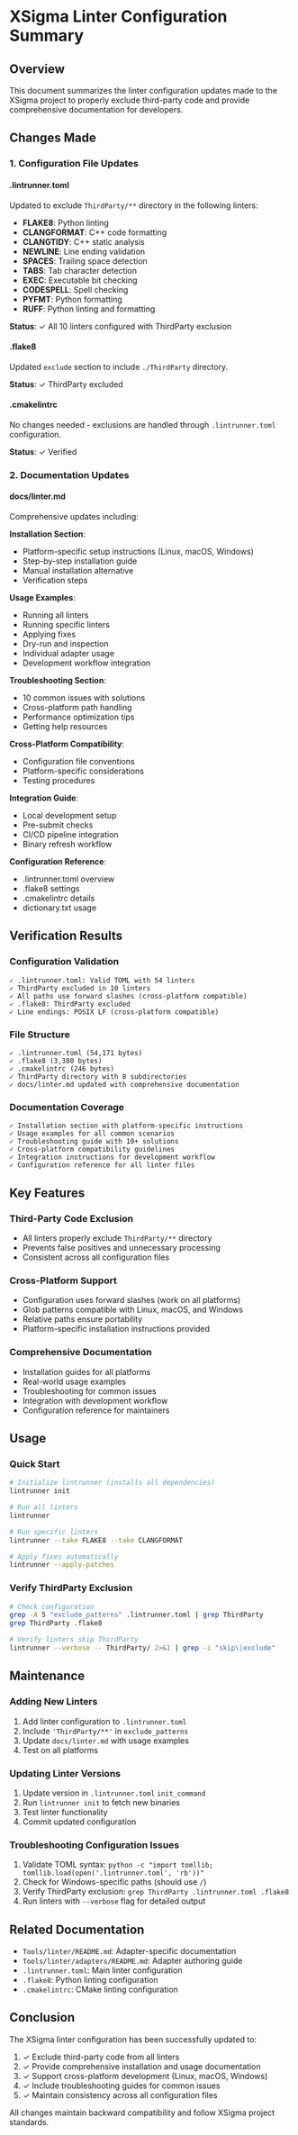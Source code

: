 # XSigma Linter Configuration Summary

## Overview
This document summarizes the linter configuration updates made to the XSigma project to properly exclude third-party code and provide comprehensive documentation for developers.

## Changes Made

### 1. Configuration File Updates

#### .lintrunner.toml
Updated to exclude `ThirdParty/**` directory in the following linters:
- **FLAKE8**: Python linting
- **CLANGFORMAT**: C++ code formatting
- **CLANGTIDY**: C++ static analysis
- **NEWLINE**: Line ending validation
- **SPACES**: Trailing space detection
- **TABS**: Tab character detection
- **EXEC**: Executable bit checking
- **CODESPELL**: Spell checking
- **PYFMT**: Python formatting
- **RUFF**: Python linting and formatting

**Status**: ✓ All 10 linters configured with ThirdParty exclusion

#### .flake8
Updated `exclude` section to include `./ThirdParty` directory.

**Status**: ✓ ThirdParty excluded

#### .cmakelintrc
No changes needed - exclusions are handled through `.lintrunner.toml` configuration.

**Status**: ✓ Verified

### 2. Documentation Updates

#### docs/linter.md
Comprehensive updates including:

**Installation Section**:
- Platform-specific setup instructions (Linux, macOS, Windows)
- Step-by-step installation guide
- Manual installation alternative
- Verification steps

**Usage Examples**:
- Running all linters
- Running specific linters
- Applying fixes
- Dry-run and inspection
- Individual adapter usage
- Development workflow integration

**Troubleshooting Section**:
- 10 common issues with solutions
- Cross-platform path handling
- Performance optimization tips
- Getting help resources

**Cross-Platform Compatibility**:
- Configuration file conventions
- Platform-specific considerations
- Testing procedures

**Integration Guide**:
- Local development setup
- Pre-submit checks
- CI/CD pipeline integration
- Binary refresh workflow

**Configuration Reference**:
- .lintrunner.toml overview
- .flake8 settings
- .cmakelintrc details
- dictionary.txt usage

## Verification Results

### Configuration Validation
```
✓ .lintrunner.toml: Valid TOML with 54 linters
✓ ThirdParty excluded in 10 linters
✓ All paths use forward slashes (cross-platform compatible)
✓ .flake8: ThirdParty excluded
✓ Line endings: POSIX LF (cross-platform compatible)
```

### File Structure
```
✓ .lintrunner.toml (54,171 bytes)
✓ .flake8 (3,380 bytes)
✓ .cmakelintrc (246 bytes)
✓ ThirdParty directory with 8 subdirectories
✓ docs/linter.md updated with comprehensive documentation
```

### Documentation Coverage
```
✓ Installation section with platform-specific instructions
✓ Usage examples for all common scenarios
✓ Troubleshooting guide with 10+ solutions
✓ Cross-platform compatibility guidelines
✓ Integration instructions for development workflow
✓ Configuration reference for all linter files
```

## Key Features

### Third-Party Code Exclusion
- All linters properly exclude `ThirdParty/**` directory
- Prevents false positives and unnecessary processing
- Consistent across all configuration files

### Cross-Platform Support
- Configuration uses forward slashes (work on all platforms)
- Glob patterns compatible with Linux, macOS, and Windows
- Relative paths ensure portability
- Platform-specific installation instructions provided

### Comprehensive Documentation
- Installation guides for all platforms
- Real-world usage examples
- Troubleshooting for common issues
- Integration with development workflow
- Configuration reference for maintainers

## Usage

### Quick Start
```bash
# Initialize lintrunner (installs all dependencies)
lintrunner init

# Run all linters
lintrunner

# Run specific linters
lintrunner --take FLAKE8 --take CLANGFORMAT

# Apply fixes automatically
lintrunner --apply-patches
```

### Verify ThirdParty Exclusion
```bash
# Check configuration
grep -A 5 "exclude_patterns" .lintrunner.toml | grep ThirdParty
grep ThirdParty .flake8

# Verify linters skip ThirdParty
lintrunner --verbose -- ThirdParty/ 2>&1 | grep -i "skip\|exclude"
```

## Maintenance

### Adding New Linters
1. Add linter configuration to `.lintrunner.toml`
2. Include `'ThirdParty/**'` in `exclude_patterns`
3. Update `docs/linter.md` with usage examples
4. Test on all platforms

### Updating Linter Versions
1. Update version in `.lintrunner.toml` `init_command`
2. Run `lintrunner init` to fetch new binaries
3. Test linter functionality
4. Commit updated configuration

### Troubleshooting Configuration Issues
1. Validate TOML syntax: `python -c "import tomllib; tomllib.load(open('.lintrunner.toml', 'rb'))"`
2. Check for Windows-specific paths (should use `/`)
3. Verify ThirdParty exclusion: `grep ThirdParty .lintrunner.toml .flake8`
4. Run linters with `--verbose` flag for detailed output

## Related Documentation
- `Tools/linter/README.md`: Adapter-specific documentation
- `Tools/linter/adapters/README.md`: Adapter authoring guide
- `.lintrunner.toml`: Main linter configuration
- `.flake8`: Python linting configuration
- `.cmakelintrc`: CMake linting configuration

## Conclusion
The XSigma linter configuration has been successfully updated to:
1. ✓ Exclude third-party code from all linters
2. ✓ Provide comprehensive installation and usage documentation
3. ✓ Support cross-platform development (Linux, macOS, Windows)
4. ✓ Include troubleshooting guides for common issues
5. ✓ Maintain consistency across all configuration files

All changes maintain backward compatibility and follow XSigma project standards.
